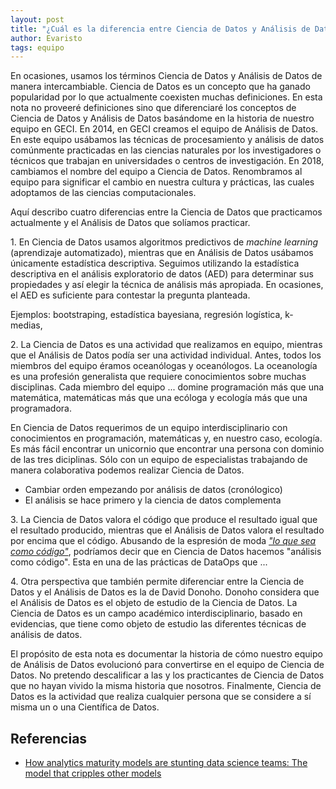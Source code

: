 ```yaml
---
layout: post
title: "¿Cuál es la diferencia entre Ciencia de Datos y Análisis de Datos?"
author: Evaristo
tags: equipo
---
```


En ocasiones, usamos los términos Ciencia de Datos y Análisis de Datos de manera intercambiable.
Ciencia de Datos es un concepto que ha ganado popularidad por lo que actualmente coexisten muchas
definiciones. En esta nota no proveeré definiciones sino que diferenciaré los conceptos de
Ciencia de Datos y Análisis de Datos basándome en la historia de nuestro equipo en GECI. En 2014, en
GECI creamos el equipo de Análisis de Datos. En este equipo usábamos las técnicas de procesamiento y análisis de datos comúnmente practicadas en las ciencias naturales por los investigadores o
técnicos que trabajan en universidades o centros de investigación. En 2018, cambiamos el nombre del
equipo a Ciencia de Datos. Renombramos al equipo para significar el cambio en nuestra cultura y
prácticas, las cuales adoptamos de las ciencias computacionales.

Aquí describo cuatro diferencias entre la Ciencia de Datos que practicamos actualmente y el Análisis
de Datos que solíamos practicar.

1\. En Ciencia de Datos usamos algoritmos predictivos de _machine learning_ (aprendizaje
automatizado), mientras que en Análisis de Datos usábamos únicamente estadística descriptiva.
Seguimos utilizando la estadística descriptiva en el análisis exploratorio de datos (AED) para
determinar sus propiedades y así elegir la técnica de análisis más apropiada. En ocasiones, el AED
es suficiente para contestar la pregunta planteada.

Ejemplos: bootstraping, estadística bayesiana, regresión logística, k-medias,

2\. La Ciencia de Datos es una actividad que realizamos en equipo, mientras que el Análisis de Datos
podía ser una actividad individual. Antes, todos los miembros del equipo éramos oceanólogas y
oceanólogos. La oceanología es una profesión generalista que requiere conocimientos sobre muchas
disciplinas. Cada miembro del equipo ... domine programación más que una matemática, matemáticas más
que una ecóloga y ecología más que una programadora.

En Ciencia de Datos requerimos de un equipo interdisciplinario con conocimientos en programación,
matemáticas y, en nuestro caso, ecología. Es más fácil encontrar un unicornio que encontrar una
persona con dominio de las tres diciplinas. Sólo con un equipo de especialistas trabajando de manera
colaborativa podemos realizar Ciencia de Datos.

- Cambiar orden empezando por análisis de datos (cronólogico)
- El análisis se hace primero y la ciencia de datos complementa

3\. La Ciencia de Datos valora el código que produce el resultado igual que el resultado producido,
mientras que el Análisis de Datos valora el resultado por encima que el código. Abusando de la
espresión de moda [_"lo que sea como
código"_](https://hackernoon.com/everything-as-code-explained-0ibg32a3), podríamos decir que en
Ciencia de Datos hacemos "análisis como código". Esta en una de las prácticas de DataOps que ...

4\. Otra perspectiva que también permite diferenciar entre la Ciencia de Datos y el Análisis de
Datos es la de David Donoho. Donoho considera que el Análisis de Datos es el objeto de estudio de la
Ciencia de Datos. La Ciencia de Datos es un campo académico interdisciplinario, basado en
evidencias, que tiene como objeto de estudio las diferentes técnicas de análisis de datos.

El propósito de esta nota es documentar la historia de cómo nuestro equipo de Análisis de Datos evolucionó para convertirse en el equipo de Ciencia de Datos. No pretendo descalificar a las y los
practicantes de Ciencia de Datos que no hayan vivido la misma historia que nosotros. Finalmente,
Ciencia de Datos es la actividad que realiza cualquier persona que se considere a sí misma un o una
Científica de Datos.

## Referencias

- [How analytics maturity models are stunting data science teams: The model that cripples other
  models](https://towardsdatascience.com/how-analytics-maturity-models-are-stunting-data-science-teams-962e3c62d749)
